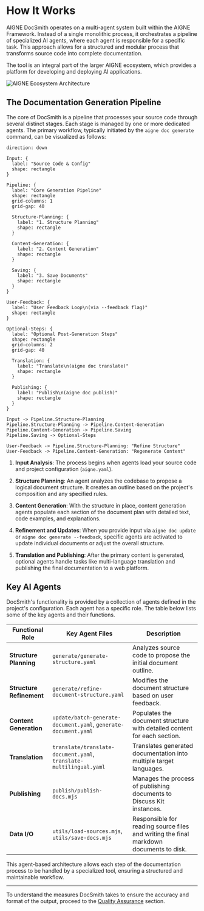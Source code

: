 # How It Works

AIGNE DocSmith operates on a multi-agent system built within the AIGNE Framework. Instead of a single monolithic process, it orchestrates a pipeline of specialized AI agents, where each agent is responsible for a specific task. This approach allows for a structured and modular process that transforms source code into complete documentation.

The tool is an integral part of the larger AIGNE ecosystem, which provides a platform for developing and deploying AI applications.

![AIGNE Ecosystem Architecture](https://docsmith.aigne.io/image-bin/uploads/def424c20bbdb3c77483894fe0e22819.png)

## The Documentation Generation Pipeline

The core of DocSmith is a pipeline that processes your source code through several distinct stages. Each stage is managed by one or more dedicated agents. The primary workflow, typically initiated by the `aigne doc generate` command, can be visualized as follows:

```d2
direction: down

Input: {
  label: "Source Code & Config"
  shape: rectangle
}

Pipeline: {
  label: "Core Generation Pipeline"
  shape: rectangle
  grid-columns: 1
  grid-gap: 40

  Structure-Planning: {
    label: "1. Structure Planning"
    shape: rectangle
  }

  Content-Generation: {
    label: "2. Content Generation"
    shape: rectangle
  }

  Saving: {
    label: "3. Save Documents"
    shape: rectangle
  }
}

User-Feedback: {
  label: "User Feedback Loop\n(via --feedback flag)"
  shape: rectangle
}

Optional-Steps: {
  label: "Optional Post-Generation Steps"
  shape: rectangle
  grid-columns: 2
  grid-gap: 40
  
  Translation: {
    label: "Translate\n(aigne doc translate)"
    shape: rectangle
  }

  Publishing: {
    label: "Publish\n(aigne doc publish)"
    shape: rectangle
  }
}

Input -> Pipeline.Structure-Planning
Pipeline.Structure-Planning -> Pipeline.Content-Generation
Pipeline.Content-Generation -> Pipeline.Saving
Pipeline.Saving -> Optional-Steps

User-Feedback -> Pipeline.Structure-Planning: "Refine Structure"
User-Feedback -> Pipeline.Content-Generation: "Regenerate Content"
```

1.  **Input Analysis**: The process begins when agents load your source code and project configuration (`aigne.yaml`).

2.  **Structure Planning**: An agent analyzes the codebase to propose a logical document structure. It creates an outline based on the project's composition and any specified rules.

3.  **Content Generation**: With the structure in place, content generation agents populate each section of the document plan with detailed text, code examples, and explanations.

4.  **Refinement and Updates**: When you provide input via `aigne doc update` or `aigne doc generate --feedback`, specific agents are activated to update individual documents or adjust the overall structure.

5.  **Translation and Publishing**: After the primary content is generated, optional agents handle tasks like multi-language translation and publishing the final documentation to a web platform.

## Key AI Agents

DocSmith's functionality is provided by a collection of agents defined in the project's configuration. Each agent has a specific role. The table below lists some of the key agents and their functions.

| Functional Role          | Key Agent Files                                      | Description                                                                          |
| ------------------------ | ---------------------------------------------------- | ------------------------------------------------------------------------------------ |
| **Structure Planning**   | `generate/generate-structure.yaml`                   | Analyzes source code to propose the initial document outline.                        |
| **Structure Refinement** | `generate/refine-document-structure.yaml`            | Modifies the document structure based on user feedback.                              |
| **Content Generation**   | `update/batch-generate-document.yaml`, `generate-document.yaml` | Populates the document structure with detailed content for each section.             |
| **Translation**          | `translate/translate-document.yaml`, `translate-multilingual.yaml` | Translates generated documentation into multiple target languages.                   |
| **Publishing**           | `publish/publish-docs.mjs`                           | Manages the process of publishing documents to Discuss Kit instances.                |
| **Data I/O**             | `utils/load-sources.mjs`, `utils/save-docs.mjs`      | Responsible for reading source files and writing the final markdown documents to disk. |

This agent-based architecture allows each step of the documentation process to be handled by a specialized tool, ensuring a structured and maintainable workflow.

---

To understand the measures DocSmith takes to ensure the accuracy and format of the output, proceed to the [Quality Assurance](./advanced-quality-assurance.md) section.